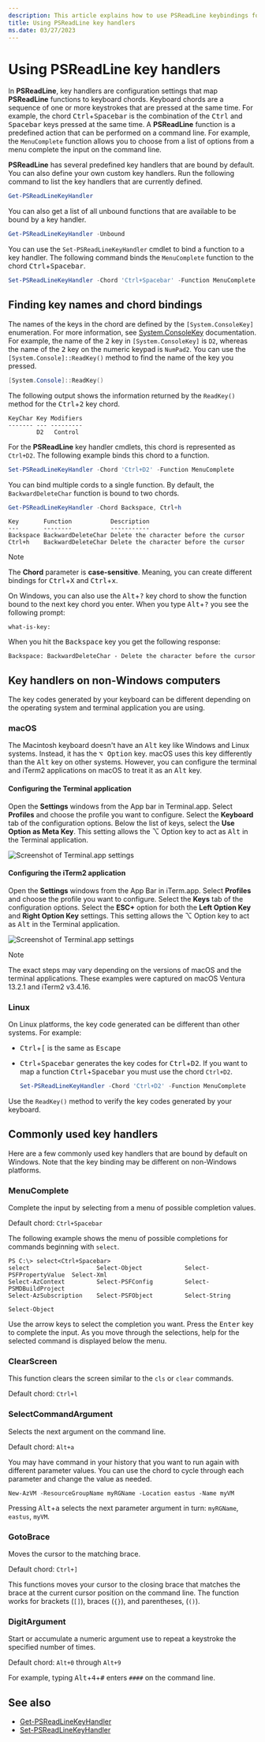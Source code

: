 ```yaml
---
description: This article explains how to use PSReadLine keybindings for various platforms and terminals applications.
title: Using PSReadLine key handlers
ms.date: 03/27/2023
---
```

# Using PSReadLine key handlers

In **PSReadLine**, key handlers are configuration settings that map **PSReadLine** functions to
keyboard chords. Keyboard chords are a sequence of one or more keystrokes that are pressed at the
same time. For example, the chord <kbd>Ctrl</kbd>+<kbd>Spacebar</kbd> is the combination of the
<kbd>Ctrl</kbd> and <kbd>Spacebar</kbd> keys pressed at the same time. A **PSReadLine** function is
a predefined action that can be performed on a command line. For example, the `MenuComplete`
function allows you to choose from a list of options from a menu complete the input on the command
line.

**PSReadLine** has several predefined key handlers that are bound by default. You can also define
your own custom key handlers. Run the following command to list the key handlers that are currently
defined.

```powershell
Get-PSReadLineKeyHandler
```

You can also get a list of all unbound functions that are available to be bound by a key handler.

```powershell
Get-PSReadLineKeyHandler -Unbound
```

You can use the `Set-PSReadLineKeyHandler` cmdlet to bind a function to a key handler. The following
command binds the `MenuComplete` function to the chord <kbd>Ctrl</kbd>+<kbd>Spacebar</kbd>.

```powershell
Set-PSReadLineKeyHandler -Chord 'Ctrl+Spacebar' -Function MenuComplete
```

## Finding key names and chord bindings

The names of the keys in the chord are defined by the `[System.ConsoleKey]` enumeration. For more
information, see [System.ConsoleKey][01] documentation. For example, the name of the <kbd>2</kbd>
key in `[System.ConsoleKey]` is `D2`, whereas the name of the <kbd>2</kbd> key on the numeric keypad
is `NumPad2`. You can use the `[System.Console]::ReadKey()` method to find the name of the key you
pressed.

```powershell
[System.Console]::ReadKey()
```

The following output shows the information returned by the `ReadKey()` method for the
<kbd>Ctrl</kbd>+<kbd>2</kbd> key chord.

```Output
KeyChar Key Modifiers
------- --- ---------
        D2   Control
```

For the **PSReadLine** key handler cmdlets, this chord is represented as `Ctrl+D2`. The following
example binds this chord to a function.

```powershell
Set-PSReadLineKeyHandler -Chord 'Ctrl+D2' -Function MenuComplete
```

You can bind multiple cords to a single function. By default, the `BackwardDeleteChar` function is
bound to two chords.

```powershell
Get-PSReadLineKeyHandler -Chord Backspace, Ctrl+h
```

```Output
Key       Function           Description
---       --------           -----------
Backspace BackwardDeleteChar Delete the character before the cursor
Ctrl+h    BackwardDeleteChar Delete the character before the cursor
```

> [!NOTE]
> The **Chord** parameter is **case-sensitive**. Meaning, you can create different bindings for
> <kbd>Ctrl</kbd>+<kbd>X</kbd> and <kbd>Ctrl</kbd>+<kbd>x</kbd>.

On Windows, you can also use the <kbd>Alt</kbd>+<kbd>?</kbd> key chord to show the function bound to
the next key chord you enter. When you type <kbd>Alt</kbd>+<kbd>?</kbd> you see the following
prompt:

```Output
what-is-key:
```

When you hit the <kbd>Backspace</kbd> key you get the following response:

```Output
Backspace: BackwardDeleteChar - Delete the character before the cursor
```

## Key handlers on non-Windows computers

The key codes generated by your keyboard can be different depending on the operating system and
terminal application you are using.

### macOS

The Macintosh keyboard doesn't have an <kbd>Alt</kbd> key like Windows and Linux systems. Instead,
it has the <kbd>&#x2325; Option</kbd> key. macOS uses this key differently than the <kbd>Alt</kbd>
key on other systems. However, you can configure the terminal and iTerm2 applications on macOS to
treat it as an <kbd>Alt</kbd> key.

#### Configuring the Terminal application

Open the **Settings** windows from the App bar in Terminal.app. Select **Profiles** and choose the
profile you want to configure. Select the **Keyboard** tab of the configuration options. Below the
list of keys, select the **Use Option as Meta Key**. This setting allows the <kdb>&#x2325;
Option</kdb> key to act as <kbd>Alt</kbd> in the Terminal application.

![Screenshot of Terminal.app settings][02]

#### Configuring the iTerm2 application

Open the **Settings** windows from the App Bar in iTerm.app. Select **Profiles** and choose the
profile you want to configure. Select the **Keys** tab of the configuration options. Select the
**ESC+** option for both the **Left Option Key** and **Right Option Key** settings. This setting
allows the <kdb>&#x2325; Option</kdb> key to act as <kbd>Alt</kbd> in the Terminal application.

![Screenshot of Terminal.app settings][03]

> [!NOTE]
> The exact steps may vary depending on the versions of macOS and the terminal applications. These
> examples were captured on macOS Ventura 13.2.1 and iTerm2 v3.4.16.

### Linux

On Linux platforms, the key code generated can be different than other systems. For example:

- <kbd>Ctrl</kbd>+<kbd>[</kbd> is the same as <kbd>Escape</kbd>
- <kbd>Ctrl</kbd>+<kbd>Spacebar</kbd> generates the key codes for <kbd>Ctrl</kbd>+<kbd>D2</kbd>. If
  you want to map a function <kbd>Ctrl</kbd>+<kbd>Spacebar</kbd> you must use the chord `Ctrl+D2`.

  ```powershell
  Set-PSReadLineKeyHandler -Chord 'Ctrl+D2' -Function MenuComplete
  ```

Use the `ReadKey()` method to verify the key codes generated by your keyboard.

## Commonly used key handlers

Here are a few commonly used key handlers that are bound by default on Windows. Note that the key
binding may be different on non-Windows platforms.

### MenuComplete

Complete the input by selecting from a menu of possible completion values.

Default chord: `Ctrl+Spacebar`

The following example shows the menu of possible completions for commands beginning with `select`.

```Output
PS C:\> select<Ctrl+Spacebar>
select                   Select-Object            Select-PSFPropertyValue  Select-Xml
Select-AzContext         Select-PSFConfig         Select-PSMDBuildProject
Select-AzSubscription    Select-PSFObject         Select-String

Select-Object
```

Use the arrow keys to select the completion you want. Press the <kbd>Enter</kbd> key to complete the
input. As you move through the selections, help for the selected command is displayed below the
menu.

### ClearScreen

This function clears the screen similar to the `cls` or `clear` commands.

Default chord: `Ctrl+l`

### SelectCommandArgument

Selects the next argument on the command line.

Default chord: `Alt+a`

You may have command in your history that you want to run again with different parameter values. You
can use the chord to cycle through each parameter and change the value as needed.

`New-AzVM -ResourceGroupName myRGName -Location eastus -Name myVM`

Pressing <kbd>Alt</kbd>+<kbd>a</kbd> selects the next parameter argument in turn: `myRGName`,
`eastus`, `myVM`.

### GotoBrace

Moves the cursor to the matching brace.

Default chord: `Ctrl+]`

This functions moves your cursor to the closing brace that matches the brace at the current cursor
position on the command line. The function works for brackets (`[]`), braces (`{}`), and
parentheses, (`()`).

### DigitArgument

Start or accumulate a numeric argument use to repeat a keystroke the specified number of times.

Default chord: `Alt+0` through `Alt+9`

For example, typing <kbd>Alt</kbd>+<kbd>4</kbd>+<kbd>#</kbd> enters `####` on the command line.

## See also

- [Get-PSReadLineKeyHandler][04]
- [Set-PSReadLineKeyHandler][05]

<!-- updated link references -->
[01]: xref:System.ConsoleKey
[02]: ./media/using-keybindings/macos-terminal-settings.png
[03]: ./media/using-keybindings/macos-iterm2-settings.png
[04]: xref:PSReadLine.Get-PSReadLineKeyHandler
[05]: xref:PSReadLine.Set-PSReadLineKeyHandler
